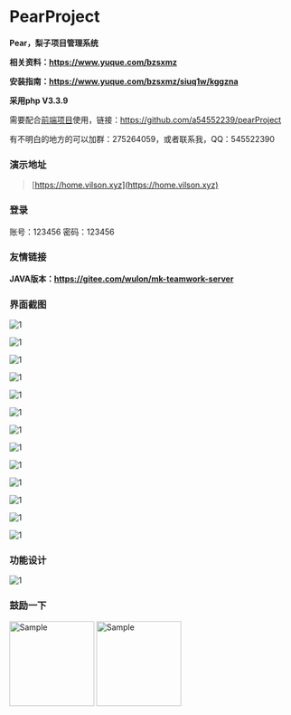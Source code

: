 # PearProject

**Pear，梨子项目管理系统**

**相关资料：https://www.yuque.com/bzsxmz**

**安装指南：https://www.yuque.com/bzsxmz/siuq1w/kggzna**

**采用php V3.3.9**

需要配合[前端项目](https://github.com/a54552239/pearProject)使用，链接：https://github.com/a54552239/pearProject

有不明白的地方的可以加群：275264059，或者联系我，QQ：545522390
### 演示地址
> [https://home.vilson.xyz](https://home.vilson.xyz)

### 登录 ###
账号：123456 密码：123456

### 友情链接 ###

**JAVA版本：https://gitee.com/wulon/mk-teamwork-server**

### 界面截图 ###
![1](https://static.vilson.xyz/overview/1.png)

![1](https://static.vilson.xyz/overview/2.png)

![1](https://static.vilson.xyz/overview/3.png)

![1](https://cdn.nlark.com/yuque/0/2019/png/196196/1562568905177-dfaae477-7edd-4862-8b73-04af5aa2c174.png)

![1](https://cdn.nlark.com/yuque/0/2019/png/196196/1562568918658-c51079e5-5995-45ad-a073-b89f6919aee0.png)

![1](https://cdn.nlark.com/yuque/0/2019/png/196196/1562568949579-f01eeaca-2052-44d6-be7d-eb58011732f3.png)

![1](https://cdn.nlark.com/yuque/0/2019/png/196196/1562568992455-a8ccee61-3757-42b4-9ffb-0be73ce94d96.png)

![1](https://static.vilson.xyz/overview/8.png)

![1](https://static.vilson.xyz/overview/9.png)

![1](https://static.vilson.xyz/overview/10.png)

![1](https://static.vilson.xyz/overview/11.png)

![1](https://static.vilson.xyz/overview/12.png)

![1](https://cdn.nlark.com/yuque/0/2019/png/196196/1562569075060-d41ae959-fca4-460e-a123-2ccff6ac6208.png)

### 功能设计 ###
![1](https://cdn.nlark.com/yuque/0/2019/png/196196/1562467192538-6a4a949a-1dad-411e-af9f-ddec3f553276.png)
        
### 鼓励一下 ###
<img src="https://static.vilson.xyz/pay/wechat.png" alt="Sample"  width="150" height="150">

<img src="https://static.vilson.xyz/pay/alipay2.png" alt="Sample"  width="150" height="150">



